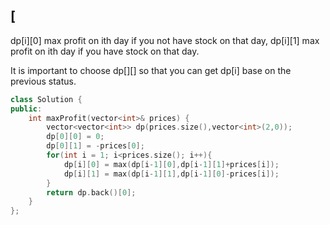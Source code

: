 ## [
dp[i][0] max profit on ith day if you not have stock on that day, dp[i][1] max profit on ith day if you have stock on that day.

It is important to choose dp[][] so that you can get dp[i] base on the previous status.
```CPP
class Solution {
public:
    int maxProfit(vector<int>& prices) {
        vector<vector<int>> dp(prices.size(),vector<int>(2,0));
        dp[0][0] = 0;
        dp[0][1] = -prices[0];
        for(int i = 1; i<prices.size(); i++){
            dp[i][0] = max(dp[i-1][0],dp[i-1][1]+prices[i]);
            dp[i][1] = max(dp[i-1][1],dp[i-1][0]-prices[i]); 
        }
        return dp.back()[0];
    }
};
```
